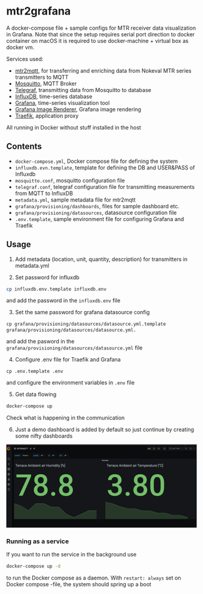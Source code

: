 # mtr2grafana

A docker-compose file + sample configs for MTR receiver data visualization in Grafana. Note that since the setup requires serial port direction to docker container on macOS it is required to use docker-machine + virtual box as docker vm.

Services used:
- [mtr2mqtt](https://github.com/tvallas/mtr2mqtt/), for transferring and enriching data from Nokeval MTR series transmitters to MQTT
- [Mosquitto](https://mosquitto.org/), MQTT Broker
- [Telegraf](https://www.influxdata.com/time-series-platform/telegraf/), transmitting data from Mosquitto to database
- [InfluxDB](https://www.influxdata.com/products/influxdb/), time-series database
- [Grafana](https://grafana.com/), time-series visualization tool
- [Grafana Image Renderer](https://grafana.com/docs/grafana/next/image-rendering/), Grafana image rendering
- [Traefik](https://traefik.io/), application proxy

All running in Docker without stuff installed in the host

## Contents

- `docker-compose.yml`, Docker compose file for defining the system 
- `influxdb.evn.template`, template for defining the DB and USER&PASS of Influxdb
- `mosquitto.conf`, mosquitto configuration file
- `telegraf.conf`, telegraf configuration file for transmitting measurements from MQTT to InfluxDB
- `metadata.yml`, sample metadata file for mtr2mqtt
- `grafana/provisioning/dashboards`, files for sample dashboard etc.
- `grafana/provisioning/datasources`, datasource configuration file
- `.env.template`,  sample environment file for configuring Grafana and Traefik

## Usage
1. Add metadata (location, unit, quantity, description) for transmitters in metadata.yml

2. Set password for influxdb 
```bash
cp influxdb.env.template influxdb.env
```
and add the password in the `influxdb.env` file

3. Set the same password for grafana datasource config
```
cp grafana/provisioning/datasources/datasource.yml.template grafana/provisioning/datasources/datasource.yml.
```
and add the pasword in the `grafana/provisioning/datasources/datasource.yml` file

4. Configure .env file for Traefik and Grafana
```
cp .env.template .env
```
and configure the environment variables in `.env` file

5. Get data flowing

```bash
docker-compose up 
```
Check what is happening in the communication

6. Just a demo dashboard is added by default so just continue by creating some nifty dashboards

![grafana_dashboard](img/grafana.png)
   
### Running as a service
If you want to run the service in the background use 
```bash
docker-compose up -d
```
to run the Docker compose as a daemon. With `restart: always` set on Docker compose -file, the system should spring up a boot

